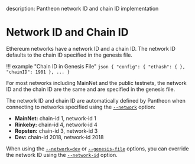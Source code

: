 description: Pantheon network ID and chain ID implementation
<!--- END of page meta data -->

# Network ID and Chain ID

Ethereum networks have a network ID and a chain ID. The network ID defaults to the chain ID specified 
in the genesis file.

!!! example "Chain ID in Genesis File"
    ```json
    {
      "config": {
        "ethash": {
        },
         "chainID": 1981
      },
      ...
    }
    ```

For most networks including MainNet and the public testnets, the network ID and the chain ID are the
same and are specified in the genesis file.

The network ID and chain ID are automatically defined by Pantheon when connecting to networks specified 
using the [`--network`](../Reference/Pantheon-CLI-Syntax.md#network) option:

- **MainNet:** chain-id 1, network-id 1
- **Rinkeby:** chain-id 4, network-id 4
- **Ropsten:** chain-id 3, network-id 3
- **Dev:** chain-id 2018, network-id 2018

When using the [`--network=dev`](../Reference/Pantheon-CLI-Syntax.md#network) or 
[`--genesis-file`](../Reference/Pantheon-CLI-Syntax.md#genesis-file) options, you can override the 
network ID using the [`--network-id`](../Reference/Pantheon-CLI-Syntax.md#network-id) option. 

